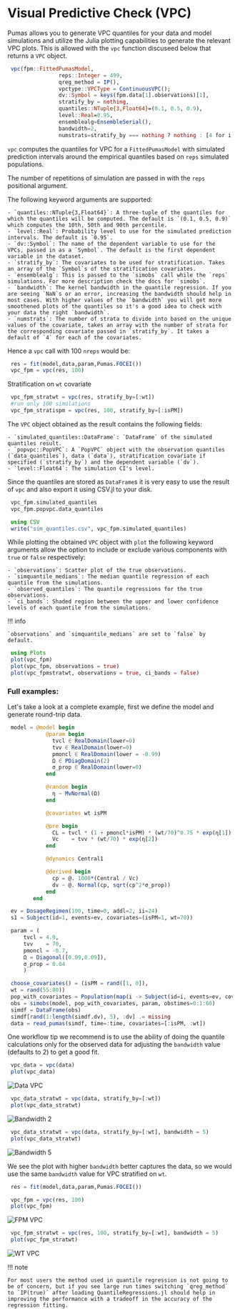 # Visual Predictive Check (VPC)

Pumas allows you to generate VPC quantiles for your data and model simulations
and utilize the Julia plotting capabilities to generate the relevant VPC plots.
This is allowed with the `vpc` function discuseed below that returns a `VPC` object.

```julia
 vpc(fpm::FittedPumasModel,
                reps::Integer = 499,
                qreg_method = IP(),
                vpctype::VPCType = ContinuousVPC();
                dv::Symbol = keys(fpm.data[1].observations)[1],
                stratify_by = nothing,
                quantiles::NTuple{3,Float64}=(0.1, 0.5, 0.9),
                level::Real=0.95,
                ensemblealg=EnsembleSerial(),
                bandwidth=2,
                numstrats=stratify_by === nothing ? nothing : [4 for i in 1:length(stratify_by)])
```
`vpc` computes the quantiles for VPC for a `FittedPumasModel` with simulated prediction intervals 
around the empirical quantiles based on `reps` simulated populations.

The number of repetitions of simulation are passed in with the `reps` positional argument. 

The following keyword arguments are supported:

    - `quantiles::NTuple{3,Float64}`: A three-tuple of the quantiles for which the quantiles will be computed. The default is `(0.1, 0.5, 0.9)` which computes the 10th, 50th and 90th percentile.
    - `level::Real`: Probability level to use for the simulated prediction intervals. The default is `0.95`.
    - `dv::Symbol`: The name of the dependent variable to use for the VPCs, passed in as a `Symbol`. The default is the first dependent variable in the dataset.
    - `stratify_by`: The covariates to be used for stratification. Takes an array of the `Symbol`s of the stratification covariates.
    - `ensemblealg`: This is passed to the `simobs` call while the `reps` simulations. For more description check the docs for `simobs`.
    - `bandwidth`: The kernel bandwidth in the quantile regression. If you are seeing `NaN`s or an error, increasing the bandwidth should help in most cases. With higher values of the `bandwidth` you will get more smoothened plots of the quantiles so it's a good idea to check with your data the right `bandwidth`.
    - `numstrats`: The number of strata to divide into based on the unique values of the covariate, takes an array with the number of strata for the corresponding covariate passed in `stratify_by`. It takes a default of `4` for each of the covariates.

Hence a `vpc` call with 100 `nreps` would be:

```julia
 res = fit(model,data,param,Pumas.FOCEI())
 vpc_fpm = vpc(res, 100)
```

Stratification on `wt` covariate

```julia
 vpc_fpm_stratwt = vpc(res, stratify_by=[:wt])
 #run only 100 simulations 
 vpc_fpm_stratispm = vpc(res, 100, stratify_by=[:isPM])
```
The `VPC` object obtained as the result contains the following fields:

    - `simulated_quantiles::DataFrame`: `DataFrame` of the simulated quantiles result.
    - `popvpc::PopVPC`: A `PopVPC` object with the observation quantiles (`data_quantiles`), data (`data`), stratification covariate if specified (`stratify_by`) and the dependent variable (`dv`).
    - `level::Float64`: The simulation CI's level. 

Since the quantiles are stored as `DataFrame`s it is very easy to use the result of `vpc` and also 
export it using CSV.jl to your disk.

```julia
 vpc_fpm.simulated_quantiles
 vpc_fpm.popvpc.data_quantiles

 using CSV
 write("sim_quantiles.csv", vpc_fpm.simulated_quantiles)
```

While plotting the obtained `VPC` object with `plot` the following keyword arguments allow the option 
to include or exclude various components with `true` or `false` respectively:

    - `observations`: Scatter plot of the true observations.
    - `simquantile_medians`: The median quantile regression of each quantile from the simulations.
    - `observed_quantiles`: The quantile regressions for the true observations.
    - `ci_bands`: Shaded region between the upper and lower confidence levels of each quantile from the simulations.


!!! info
    
    `observations` and `simquantile_medians` are set to `false` by default.


```julia
 using Plots
 plot(vpc_fpm)
 plot(vpc_fpm, observations = true)
 plot(vpc_fpmstratwt, observations = true, ci_bands = false)
```

### Full examples: 

Let's take a look at a complete example, first we define the model and generate round-trip data.

```julia
 model = @model begin
            @param begin
              tvcl ∈ RealDomain(lower=0)
              tvv ∈ RealDomain(lower=0)
              pmoncl ∈ RealDomain(lower = -0.99)
              Ω ∈ PDiagDomain(2)
              σ_prop ∈ RealDomain(lower=0)
            end

            @random begin
              η ~ MvNormal(Ω)
            end

            @covariates wt isPM

            @pre begin
              CL = tvcl * (1 + pmoncl*isPM) * (wt/70)^0.75 * exp(η[1])
              Vc    = tvv * (wt/70) * exp(η[2])
            end

            @dynamics Central1

            @derived begin
              cp = @. 1000*(Central / Vc)
              dv ~ @. Normal(cp, sqrt(cp^2*σ_prop))
            end
        end

 ev = DosageRegimen(100, time=0, addl=2, ii=24)
 s1 = Subject(id=1, events=ev, covariates=(isPM=1, wt=70))

 param = (
     tvcl = 4.0,
     tvv    = 70,
     pmoncl = -0.7,
     Ω = Diagonal([0.09,0.09]),
     σ_prop = 0.04
     )

 choose_covariates() = (isPM = rand([1, 0]),
 wt = rand(55:80))
 pop_with_covariates = Population(map(i -> Subject(id=i, events=ev, covariates=choose_covariates()),1:10))
 obs = simobs(model, pop_with_covariates, param, obstimes=0:1:60)
 simdf = DataFrame(obs)
 simdf[rand(1:length(simdf.dv), 5), :dv] .= missing
 data = read_pumas(simdf, time=:time, covariates=[:isPM, :wt])
```

One workflow tip we recommend is to use the ability of doing the quantile calculations 
only for the observed data for adjusting the `bandwidth` value (defaults to 2) to get a
good fit.

```julia
 vpc_data = vpc(data)
 plot(vpc_data)
```
![Data VPC](../assets/vpc/vpcdata.png)

```julia
 vpc_data_stratwt = vpc(data, stratify_by=[:wt])
 plot(vpc_data_stratwt)
```
![Bandwidth 2](../assets/vpc/bandwidth2.png)

```julia
 vpc_data_stratwt = vpc(data, stratify_by=[:wt], bandwidth = 5)
 plot(vpc_data_stratwt)
```
![Bandwidth 5](../assets/vpc/bandwidth5.png)

We see the plot with higher `bandwidth` better captures the data, so we would use the same `bandwidth` value
for VPC stratified on `wt`.  


```julia
 res = fit(model,data,param,Pumas.FOCEI())

 vpc_fpm = vpc(res, 100)
 plot(vpc_fpm)
```
![FPM VPC](../assets/vpc/vpcfpm.png)

```julia
 vpc_fpm_stratwt = vpc(res, 100, stratify_by=[:wt], bandwidth = 5)
 plot(vpc_fpm_stratwt)
```
![WT VPC](../assets/vpc/vpcstratwt.png)

!!! note

    For most users the method used in quantile regression is not going to be of concern, but if you see large run times switching `qreg_method` to `IP(true)` after loading QuantileRegressions.jl should help in improving the performance with a tradeoff in the accuracy of the regression fitting.
